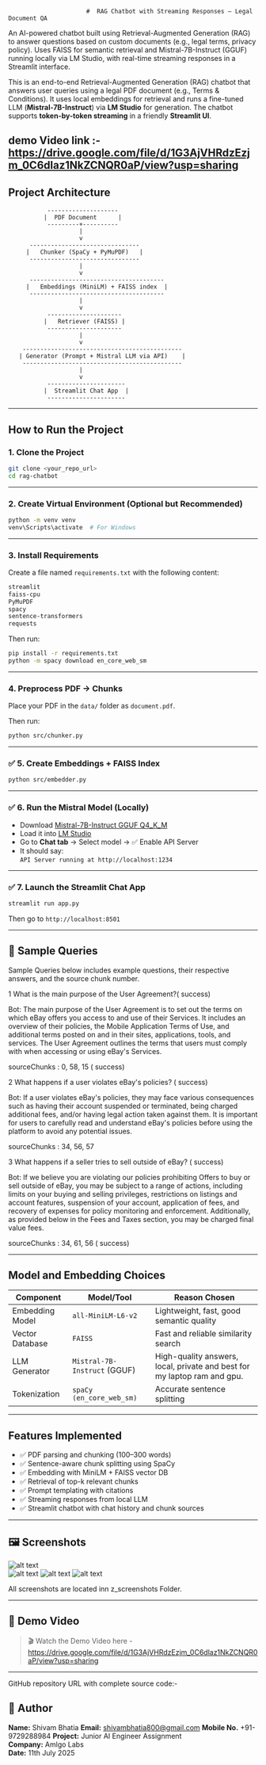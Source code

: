                           #  RAG Chatbot with Streaming Responses – Legal Document QA

An AI-powered chatbot built using Retrieval-Augmented Generation (RAG) to answer questions based on custom documents (e.g., legal terms, privacy policy). Uses FAISS for semantic retrieval and Mistral-7B-Instruct (GGUF) running locally via LM Studio, with real-time streaming responses in a Streamlit interface.

This is an end-to-end Retrieval-Augmented Generation (RAG) chatbot that answers user queries using a legal PDF document (e.g., Terms & Conditions). It uses local embeddings for retrieval and runs a fine-tuned LLM (**Mistral-7B-Instruct**) via **LM Studio** for generation. The chatbot supports **token-by-token streaming** in a friendly **Streamlit UI**.

demo Video link :- https://drive.google.com/file/d/1G3AjVHRdzEzjm_0C6dlaz1NkZCNQR0aP/view?usp=sharing
---

##  Project Architecture

```
           --------------------
          |  PDF Document      |
           ---------+----------
                    |
                    v
      ------------------------------- 
     |   Chunker (SpaCy + PyMuPDF)   |
      -------------------------------
                    |
                    v
      --------------------------------------
     |   Embeddings (MiniLM) + FAISS index  |
      --------------------------------------
                    |
                    v
           --------------------- 
          |   Retriever (FAISS) |
           --------------------- 
                    |
                    v
    --------------------------------------------- 
   | Generator (Prompt + Mistral LLM via API)    |
    ---------------------------------------------
                    |
                    v
           ----------------------
          |  Streamlit Chat App  |
           ----------------------
```

---

##  How to Run the Project

###  1. Clone the Project

```bash
git clone <your_repo_url>
cd rag-chatbot
```

---

###  2. Create Virtual Environment (Optional but Recommended)

```bash
python -m venv venv
venv\Scripts\activate  # For Windows
```

---

###  3. Install Requirements

Create a file named `requirements.txt` with the following content:

```txt
streamlit
faiss-cpu
PyMuPDF
spacy
sentence-transformers
requests
```

Then run:

```bash
pip install -r requirements.txt
python -m spacy download en_core_web_sm
```

---

###  4. Preprocess PDF → Chunks

Place your PDF in the `data/` folder as `document.pdf`.

Then run:

```bash
python src/chunker.py
```

---

### ✅ 5. Create Embeddings + FAISS Index

```bash
python src/embedder.py
```

---

### ✅ 6. Run the Mistral Model (Locally)

- Download [Mistral-7B-Instruct GGUF Q4_K_M](https://huggingface.co/TheBloke/Mistral-7B-Instruct-v0.1-GGUF)
- Load it into [LM Studio](https://lmstudio.ai)
- Go to **Chat tab** → Select model → ✅ Enable API Server
- It should say:  
  `API Server running at http://localhost:1234`

---

### ✅ 7. Launch the Streamlit Chat App

```bash
streamlit run app.py
```

Then go to `http://localhost:8501`

---

## 🤖 Sample Queries

Sample Queries below includes example questions, their respective answers, and the source chunk number.

1	What is the main purpose of the User Agreement?( success)

Bot:   The main purpose of the User Agreement is to set out the terms on which eBay offers you access to and use of their Services. It includes an overview of their policies, the Mobile Application Terms of Use, and additional terms posted on and in their sites, applications, tools, and services. The User Agreement outlines the terms that users must comply with when accessing or using eBay's Services.
    
sourceChunks :	0, 58, 15 ( success)


2	What happens if a user violates eBay's policies?	( success)

Bot:    If a user violates eBay's policies, they may face various consequences such as having their account suspended or terminated, being charged additional fees, and/or having legal action taken against them. It is important for users to carefully read and understand eBay's policies before using the platform to avoid any potential issues.

sourceChunks :	34, 56, 57


3	What happens if a seller tries to sell outside of eBay?	( success)

Bot:  If we believe you are violating our policies prohibiting Offers to buy or sell outside of eBay, you may be subject to a range of actions, including limits on your buying and selling privileges, restrictions on listings and account features, suspension of your account, application of fees, and recovery of expenses for policy monitoring and enforcement. Additionally, as provided below in the Fees and Taxes section, you may be charged final value fees.

sourceChunks :	34, 61, 56 ( success)

---

##  Model and Embedding Choices

| Component        | Model/Tool                     | Reason Chosen                            |
|------------------|--------------------------------|-------------------------------------------|
| Embedding Model  | `all-MiniLM-L6-v2`             | Lightweight, fast, good semantic quality  |
| Vector Database  | `FAISS`                        | Fast and reliable similarity search       |
| LLM Generator    | `Mistral-7B-Instruct` (GGUF)   | High-quality answers, local, private and best for my laptop ram and gpu.     |
| Tokenization     | `spaCy (en_core_web_sm)`       | Accurate sentence splitting               |

---

##  Features Implemented

- ✅ PDF parsing and chunking (100–300 words)
- ✅ Sentence-aware chunk splitting using SpaCy
- ✅ Embedding with MiniLM + FAISS vector DB
- ✅ Retrieval of top-k relevant chunks
- ✅ Prompt templating with citations
- ✅ Streaming responses from local LLM
- ✅ Streamlit chatbot with chat history and chunk sources

---

## 🖼️ Screenshots

![alt text](<Screenshot 2025-07-11 214837-1.jpg>)  
![alt text](<Screenshot 2025-07-11 2149503333333-1.jpg>) 
![alt text](<Screenshot 2025-07-11 2151014-1.jpg>) 
![alt text](<Screenshot 2025-07-11 21513455-1.jpg>)

All screenshots are located inn z_screenshots Folder.

---

## 🎥 Demo Video

> 🎬 Watch the Demo Video here -   https://drive.google.com/file/d/1G3AjVHRdzEzjm_0C6dlaz1NkZCNQR0aP/view?usp=sharing    
---

GitHub repository URL with complete source code:-


## 🙋 Author

**Name:** Shivam Bhatia
**Email:** shivambhatia800@gmail.com
**Mobile No.** +91-9729288984
**Project:** Junior AI Engineer Assignment  
**Company:** Amlgo Labs  
**Date:** 11th July 2025

